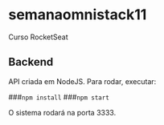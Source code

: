 # semanaomnistack11
Curso RocketSeat


## Backend
API criada em NodeJS.
Para rodar, executar:

###`npm install`
###`npm start`

O sistema rodará na porta 3333.
